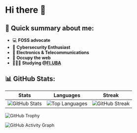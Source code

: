 # Hi there 👋
## 📝 Quick summary about me:
- 💻 **FOSS advocate**
- 🔐 **Cybersecurity Enthusiast** 
- 📡 **Electronics & Telecommunications**    
- 🏴 **Occupy the web**
- 👩🏻‍💻 **Studying @[FI.UBA](https://www.fi.uba.ar/grado/carreras/ingenieria-en-informatica/plan-de-estudios)**
## 📊 GitHub Stats:
 
| Stats | Languages | Streak |
|-------|-----------|--------|
| ![GitHub Stats](https://github-readme-stats.vercel.app/api?username=qbixxx&show_icons=true&theme=cobalt&include_all_commits=true&count_private=true) | ![Top Languages](https://github-readme-stats.vercel.app/api/top-langs/?username=qbixxx&layout=compact&theme=cobalt) | ![GitHub Streak](https://github-readme-streak-stats.herokuapp.com/?user=qbixxx&theme=cobalt)

![GitHub Trophy](https://github-profile-trophy.vercel.app/?username=qbixxx&theme=cobalt)

![GitHub Activity Graph](https://activity-graph.herokuapp.com/graph?username=qbixxx&theme=cobalt)
